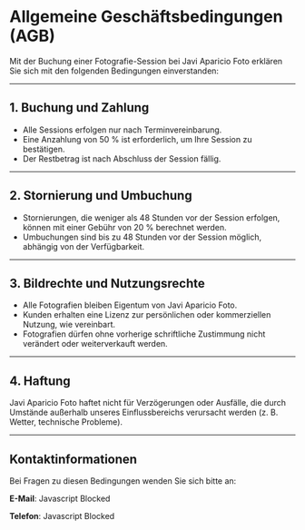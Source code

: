 # Allgemeine Geschäftsbedingungen (AGB)

Mit der Buchung einer Fotografie-Session bei Javi Aparicio Foto erklären Sie sich mit den folgenden Bedingungen einverstanden:

---

## **1. Buchung und Zahlung**
- Alle Sessions erfolgen nur nach Terminvereinbarung.
- Eine Anzahlung von 50 % ist erforderlich, um Ihre Session zu bestätigen.
- Der Restbetrag ist nach Abschluss der Session fällig.

---

## **2. Stornierung und Umbuchung**
- Stornierungen, die weniger als 48 Stunden vor der Session erfolgen, können mit einer Gebühr von 20 % berechnet werden.
- Umbuchungen sind bis zu 48 Stunden vor der Session möglich, abhängig von der Verfügbarkeit.

---

## **3. Bildrechte und Nutzungsrechte**
- Alle Fotografien bleiben Eigentum von Javi Aparicio Foto.
- Kunden erhalten eine Lizenz zur persönlichen oder kommerziellen Nutzung, wie vereinbart.
- Fotografien dürfen ohne vorherige schriftliche Zustimmung nicht verändert oder weiterverkauft werden.

---

## **4. Haftung**
Javi Aparicio Foto haftet nicht für Verzögerungen oder Ausfälle, die durch Umstände außerhalb unseres Einflussbereichs verursacht werden (z. B. Wetter, technische Probleme).

---

## Kontaktinformationen
Bei Fragen zu diesen Bedingungen wenden Sie sich bitte an:

**E-Mail**: <span id="email">Javascript Blocked</span>

**Telefon**: <span id="phone">Javascript Blocked</span>

<script>
  fetch('/contact.json')
    .then(response => response.json())
    .then(data => {
      document.getElementById("email").innerHTML =
        '<a href="mailto:' + data.email + '">' + data.email + '</a>';
      document.getElementById("phone").innerHTML = data.phone;    })
    .catch(error => console.error('Error loading contact data:', error));
</script>
